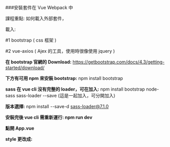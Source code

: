 ###安裝套件在 Vue Webpack 中

課程重點: 如何載入外部套件，

載入:

#1 bootstrap ( css 框架 )

#2 vue-axios ( Ajex 的工具，使用時很像使用 jquery )

**在 bootstrap 官網的 Download:**
https://getbootstrap.com/docs/4.3/getting-started/download/

**下方有可用 npm 來安裝 bootstrap:**
npm install bootstrap

**sass 在 vue cli 沒有完整的 loader，可在加入:**
npm install bootstrap node-sass sass-loader --save (這是一起加入，可分開加入)

**版本選擇:**
npm install --save-d sass-loader@7.1.0

**安裝完後 vue cli 需重新運行: npm run dev**

**點開 App.vue**

**style 更改成: <style lang="scss">**

原有內容刪除，並輸入 scss 測試是否可使用，例:

$color: black;

body {
    background-color: $color;
}

如果能運行 scss，網頁顯示背景是黑色，

**確認可以就刪除，並載入 BS:**
@import "~bootstrap/scss/bootstrap";

**載入 bootstrap 元件確定能使用**

bootstrap 檔案來源: node_modules/bootstrap/scss/bootstrap

**在 HelloWorld.vue 元件有個 h1**

下方的 style 後面有 scoped，

scoped 的意思是: 這 style 裡的樣式是限制在元件裡運行，

假設 App.vue 裡也有 h1，改變的只有 HelloWorld.vue 的 h1。


**安裝 vue-axios**

網址: https://www.npmjs.com/package/vue-axios

npm install --save axios vue-axios

開啟 main.js，

網站寫到: 把以下加入 entry:

import Vue from 'vue' // 重複，不加
import axios from 'axios' // 主要 AJAX 套件
import VueAxios from 'vue-axios' // 將它轉為 Vue 的套件
 
Vue.use(VueAxios, axios) // 轉為套件不用運行，要用 use 執行

**加入 API:**

進入 App.vue，

**加入 created()，意思是: 當元件創立時，同時執行裡面的函式**

**網站寫到:** 
this.$http.get(api).then((response) => {
  console.log(response.data)
})

created() {
    this.$http.get(api).then((response) => {
  console.log(response.data)
})
}

如果是 console.log(response)，會顯示資料狀態等等，抓取的資料在 data 裡。



